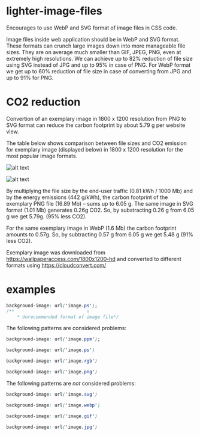 # lighter-image-files

Encourages to use WebP and SVG format of image files in CSS code.

Image files inside web application should be in WebP and SVG format. These formats can crunch large images down into more manageable file sizes. They are on average much smaller than GIF, JPEG, PNG, even at extremely high resolutions. We can achieve up to 82% reduction of file size using SVG instead of JPG and up to 95% in case of PNG. For WebP format we get up to 60% reduction of file size in case of converting from JPG and up to 91% for PNG.

# CO2 reduction

Convertion of an exemplary image in 1800 x 1200 resolution from PNG to SVG format can reduce the carbon footprint by about 5.79 g per website view.

The table below shows comparison between file sizes and CO2 emission for exemplary image (displayed below) in 1800 x 1200 resolution for the most popular image formats.

![alt text](https://github.com/ec0lint/ec0lint-css/blob/main/exemplary_image.webp)

![alt text](https://github.com/ec0lint/ec0lint-css/blob/main/image_table.webp)

By multiplying the file size by the end-user traffic (0.81 kWh / 1000 Mb) and by the energy emissions (442 g/kWh), the carbon footprint of the exemplary PNG file (16.89 Mb) – sums up to 6.05 g. The same image in SVG format (1.01 Mb) generates 0.26g CO2. So, by substracting 0.26 g from 6.05 g we get 5.79g. (95% less CO2).

For the same exemplary image in WebP (1.6 Mb) the carbon footprint amounts to 0.57g. So, by subtracting 0.57 g from 6.05 g we get 5.48 g (91% less CO2).

Exemplary image was downloaded from https://wallpaperaccess.com/1800x1200-hd and converted to different formats using https://cloudconvert.com/

# examples

<!-- prettier-ignore -->
```css
background-image: url('image.ps');
/**                           ↑
    * Unrecommended format of image file*/
```

The following patterns are considered problems:

<!-- prettier-ignore -->
```css
background-image: url('image.ppm');
```

<!-- prettier-ignore -->
```css
background-image: url('image.ps')
```

<!-- prettier-ignore -->
```css
background-image: url('image.rgb')
```

<!-- prettier-ignore -->
```css
background-image: url('image.png')
```

The following patterns are _not_ considered problems:

<!-- prettier-ignore -->
```css
background-image: url('image.svg')
```

<!-- prettier-ignore -->
```css
background-image: url('image.webp')
```

<!-- prettier-ignore -->
```css
background-image: url('image.gif')
```

<!-- prettier-ignore -->
```css
background-image: url('image.jpg')
```
